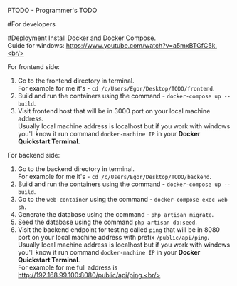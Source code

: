 PTODO - Programmer's TODO

#For developers

#Deployment
Install Docker and Docker Compose.<br/>
Guide for windows: https://www.youtube.com/watch?v=a5mxBTGfC5k.<br/>

For frontend side:
1) Go to the frontend directory in terminal.<br/>
   For example for me it's - ```cd /c/Users/Egor/Desktop/TODO/frontend```.<br/>
2) Build and run the containers using the command - ```docker-compose up --build```.<br/>
3) Visit frontend host that will be in 3000 port on your local machine address.<br/>
   Usually local machine address is localhost but if you work with windows you'll know it run command ```docker-machine IP``` in your **Docker Quickstart Terminal**.<br/>

For backend side:
1) Go to the backend directory in terminal.<br/>
   For example for me it's - ```cd /c/Users/Egor/Desktop/TODO/backend```.<br/>
2) Build and run the containers using the command - ```docker-compose up --build```.<br/>
3) Go to the ```web container``` using the command - ```docker-compose exec web sh```.<br/>
4) Generate the database using the command - ```php artisan migrate```.<br/>
5) Seed the database using the command ```php artisan db:seed```.<br/>
6) Visit the backend endpoint for testing called ```ping``` that will be in 8080 port on your local machine address with prefix ```/public/api/ping```.<br/>
   Usually local machine address is localhost but if you work with windows you'll know it run command ```docker-machine IP``` in your **Docker Quickstart Terminal**.<br/>
   For example for me full address is http://192.168.99.100:8080/public/api/ping.<br/>
